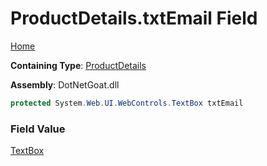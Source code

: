 # ProductDetails\.txtEmail Field

[Home](../../../../../../README.md)

**Containing Type**: [ProductDetails](../README.md)

**Assembly**: DotNetGoat\.dll

```csharp
protected System.Web.UI.WebControls.TextBox txtEmail
```

### Field Value

[TextBox](https://docs.microsoft.com/en-us/dotnet/api/system.web.ui.webcontrols.textbox)

